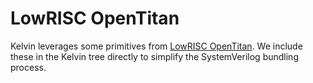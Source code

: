 # LowRISC OpenTitan

Kelvin leverages some primitives from [LowRISC OpenTitan](https://github.com/lowRISC/opentitan).
We include these in the Kelvin tree directly to simplify the SystemVerilog bundling process.
